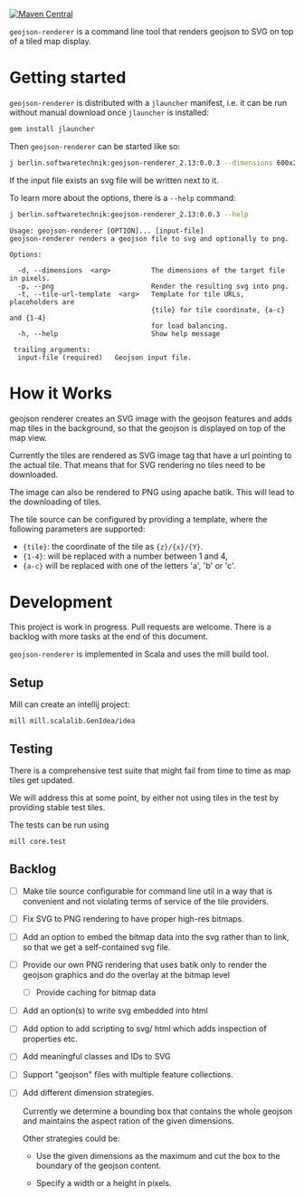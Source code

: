[![Maven Central](https://maven-badges.herokuapp.com/maven-central/berlin.softwaretechnik/geojson-renderer_2.13/badge.svg)](https://maven-badges.herokuapp.com/maven-central/berlin.softwaretechnik/geojson-renderer_2.13)

`geojson-renderer` is a command line tool that
renders geojson to SVG on top of a tiled map display. 

# Getting started

`geojson-renderer` is distributed with a `jlauncher` manifest, i.e. it can
be run without manual download once `jlauncher` is installed:

```bash
gem install jlauncher
```

Then `geojson-renderer` can be started like so:

```bash
j berlin.softwaretechnik:geojson-renderer_2.13:0.0.3 --dimensions 600x200 example.geojson
```

If the input file exists an svg file will be written
next to it.

To learn more about the options, there is a `--help`
command:

```bash
j berlin.softwaretechnik:geojson-renderer_2.13:0.0.3 --help
```

```
Usage: geojson-renderer [OPTION]... [input-file]
geojson-renderer renders a geojson file to svg and optionally to png.

Options:

  -d, --dimensions  <arg>          The dimensions of the target file in pixels.
  -p, --png                        Render the resulting svg into png.
  -t, --tile-url-template  <arg>   Template for tile URLs, placeholders are
                                   {tile} for tile coordinate, {a-c} and {1-4}
                                   for load balancing.
  -h, --help                       Show help message

 trailing arguments:
  input-file (required)   Geojson input file.
```

# How it Works
geojson renderer creates an SVG image with 
the geojson features and adds map tiles in the background,
so that the geojson is displayed on top of the map view.

Currently the tiles are rendered as SVG image tag that have a 
url pointing to the actual tile. That means that for SVG rendering
no tiles need to be downloaded. 

The image can also be rendered to PNG using apache batik. This will
lead to the downloading of tiles.

The tile source can be configured by providing a template, where the following
parameters are supported:

* `{tile}`:  the coordinate of the tile as `{z}/{x}/{Y}`.
* `{1-4}`: will be replaced with a number between 1 and 4,
* `{a-c}` will be replaced with one of the letters 'a', 'b' or 'c'. 

# Development

This project is work in progress. Pull requests
are welcome. There is a backlog with more tasks at
the end of this document.

`geojson-renderer` is implemented in Scala and uses
the mill build tool.

## Setup

Mill can create an intellij project:

`mill mill.scalalib.GenIdea/idea`

## Testing

There is a comprehensive test suite that might
fail from time to time as map tiles get updated.

We will address this at some point, by either
not using tiles in the test by providing
stable test tiles.

The tests can be run using

`mill core.test`

## Backlog

- [ ] Make tile source configurable for command line util in a
      way that is convenient and not violating terms of service of
      the tile providers.

- [ ] Fix SVG to PNG rendering to have proper high-res bitmaps.

- [ ] Add an option to embed the bitmap data into the svg rather than
      to link, so that we get a self-contained svg file.

- [ ] Provide our own PNG rendering that uses batik only to render
      the geojson graphics and do the overlay at the bitmap level

  - [ ] Provide caching for bitmap data

- [ ] Add an option(s) to write svg embedded into html

- [ ] Add option to add scripting to svg/ html which adds
      inspection of properties etc.

- [ ] Add meaningful classes and IDs to SVG

- [ ] Support "geojson" files with multiple feature collections.

- [ ] Add different dimension strategies.

    Currently we determine a bounding box that contains the whole geojson
    and maintains the aspect ration of the given dimensions.
    
    Other strategies could be:
    
    * Use the given dimensions as the maximum and cut the box to the boundary
    of the geojson content.
    
    * Specify a width or a height in pixels.
